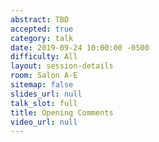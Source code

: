 ```yaml
---
abstract: TBD
accepted: true
category: talk
date: 2019-09-24 10:00:00 -0500
difficulty: All
layout: session-details
room: Salon A-E
sitemap: false
slides_url: null
talk_slot: full
title: Opening Comments
video_url: null
---
```

